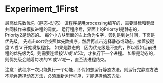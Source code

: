 # Experiment_1First
最高优先数优先（静态+动态）
该程序是用processing编写的，需要鼠标和键盘共同操作来模拟进程的调度。
运行程序后，界面上的Priority1是静态的，Priority2是动态的。
每个小方块里面的左上角为名字，旁边是到达时间，下面是优先级。
先点击sort会按照优先数排序，然后再点击选择静态或动态。接着按键盘'A'或'a'开始模拟程序。
如果是静态的，因为优先级是不变的，所以假如当前进程的优先级为5，则需要连续按'A'或'a'5次，才执行下一个进程。
如果是动态的，则优先级会随着每次的'A'或'a'减一，直至该进程结束。

注意：该程序一次只能执行一个功能，即假如想运行静态方法，则运行完静态方法不能再选择动态方法，必须重新运行程序，才能选择动态方法。
